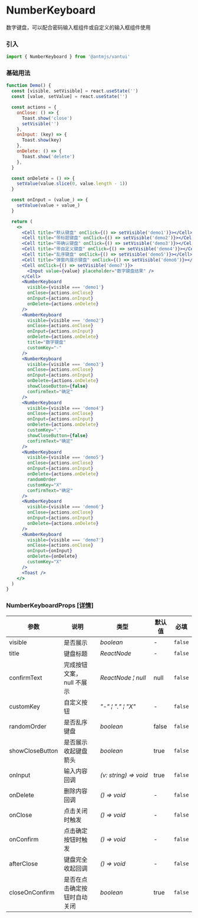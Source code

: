 # NumberKeyboard

数字键盘，可以配合密码输入框组件或自定义的输入框组件使用

### 引入

```js
import { NumberKeyboard } from '@antmjs/vantui'
```

### 基础用法

```jsx
function Demo() {
  const [visible, setVisible] = react.useState('')
  const [value, setValue] = react.useState('')

  const actions = {
    onClose: () => {
      Toast.show('close')
      setVisible('')
    },
    onInput: (key) => {
      Toast.show(key)
    },
    onDelete: () => {
      Toast.show('delete')
    },
  }

  const onDelete = () => {
    setValue(value.slice(0, value.length - 1))
  }

  const onInput = (value_) => {
    setValue(value + value_)
  }

  return (
    <>
      <Cell title="默认键盘" onClick={() => setVisible('demo1')}></Cell>
      <Cell title="带标题键盘" onClick={() => setVisible('demo2')}></Cell>
      <Cell title="带确认键盘" onClick={() => setVisible('demo3')}></Cell>
      <Cell title="带自定义键盘" onClick={() => setVisible('demo4')}></Cell>
      <Cell title="乱序键盘" onClick={() => setVisible('demo5')}></Cell>
      <Cell title="弹窗内展示键盘" onClick={() => setVisible('demo6')}></Cell>
      <Cell onClick={() => setVisible('demo7')}>
        <Input value={value} placeholder="数字键盘结果" />
      </Cell>
      <NumberKeyboard
        visible={visible === 'demo1'}
        onClose={actions.onClose}
        onInput={actions.onInput}
        onDelete={actions.onDelete}
      />
      <NumberKeyboard
        visible={visible === 'demo2'}
        onClose={actions.onClose}
        onInput={actions.onInput}
        onDelete={actions.onDelete}
        title="数字键盘"
        customKey="-"
      />
      <NumberKeyboard
        visible={visible === 'demo3'}
        onClose={actions.onClose}
        onInput={actions.onInput}
        onDelete={actions.onDelete}
        showCloseButton={false}
        confirmText="确定"
      />
      <NumberKeyboard
        visible={visible === 'demo4'}
        onClose={actions.onClose}
        onInput={actions.onInput}
        onDelete={actions.onDelete}
        customKey="."
        showCloseButton={false}
        confirmText="确定"
      />
      <NumberKeyboard
        visible={visible === 'demo5'}
        onClose={actions.onClose}
        onInput={actions.onInput}
        onDelete={actions.onDelete}
        randomOrder
        customKey="X"
        confirmText="确定"
      />
      <NumberKeyboard
        visible={visible === 'demo6'}
        onClose={actions.onClose}
        onInput={actions.onInput}
        onDelete={actions.onDelete}
      />
      <NumberKeyboard
        visible={visible === 'demo7'}
        onClose={actions.onClose}
        onInput={onInput}
        onDelete={onDelete}
        customKey="X"
      />
      <Toast />
    </>
  )
}
```

### NumberKeyboardProps [[详情]](https://github.com/AntmJS/vantui/tree/main/packages/vantui/types/number-keyboard.d.ts)

| 参数            | 说明                         | 类型                                                                 | 默认值 | 必填    |
| --------------- | ---------------------------- | -------------------------------------------------------------------- | ------ | ------- |
| visible         | 是否展示                     | _&nbsp;&nbsp;boolean<br/>_                                           | -      | `false` |
| title           | 键盘标题                     | _&nbsp;&nbsp;ReactNode<br/>_                                         | -      | `false` |
| confirmText     | 完成按钮文案，null 不展示    | _&nbsp;&nbsp;ReactNode&nbsp;&brvbar;&nbsp;null<br/>_                 | null   | `false` |
| customKey       | 自定义按钮                   | _&nbsp;&nbsp;"-"&nbsp;&brvbar;&nbsp;"."&nbsp;&brvbar;&nbsp;"X"<br/>_ | -      | `false` |
| randomOrder     | 是否乱序键盘                 | _&nbsp;&nbsp;boolean<br/>_                                           | false  | `false` |
| showCloseButton | 是否展示收起键盘箭头         | _&nbsp;&nbsp;boolean<br/>_                                           | true   | `false` |
| onInput         | 输入内容回调                 | _&nbsp;&nbsp;(v:&nbsp;string)&nbsp;=>&nbsp;void<br/>_                | true   | `false` |
| onDelete        | 删除内容回调                 | _&nbsp;&nbsp;()&nbsp;=>&nbsp;void<br/>_                              | -      | `false` |
| onClose         | 点击关闭时触发               | _&nbsp;&nbsp;()&nbsp;=>&nbsp;void<br/>_                              | -      | `false` |
| onConfirm       | 点击确定按钮时触发           | _&nbsp;&nbsp;()&nbsp;=>&nbsp;void<br/>_                              | -      | `false` |
| afterClose      | 键盘完全收起回调             | _&nbsp;&nbsp;()&nbsp;=>&nbsp;void<br/>_                              | -      | `false` |
| closeOnConfirm  | 是否在点击确定按钮时自动关闭 | _&nbsp;&nbsp;boolean<br/>_                                           | true   | `false` |
